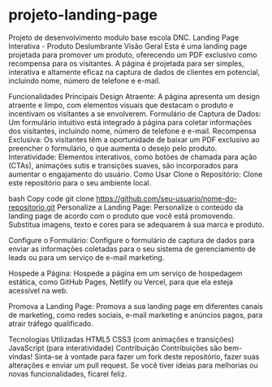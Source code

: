 # projeto-landing-page
Projeto de desenvolvimento modulo base escola DNC.
Landing Page Interativa - Produto Deslumbrante
Visão Geral
Esta é uma landing page projetada para promover um produto, oferecendo um PDF exclusivo como recompensa para os visitantes. A página é projetada para ser simples, interativa e altamente eficaz na captura de dados de clientes em potencial, incluindo nome, número de telefone e e-mail.

Funcionalidades Principais
Design Atraente: A página apresenta um design atraente e limpo, com elementos visuais que destacam o produto e incentivam os visitantes a se envolverem.
Formulário de Captura de Dados: Um formulário intuitivo está integrado à página para coletar informações dos visitantes, incluindo nome, número de telefone e e-mail.
Recompensa Exclusiva: Os visitantes têm a oportunidade de baixar um PDF exclusivo ao preencher o formulário, o que aumenta o desejo pelo produto.
Interatividade: Elementos interativos, como botões de chamada para ação (CTAs), animações sutis e transições suaves, são incorporados para aumentar o engajamento do usuário.
Como Usar
Clone o Repositório: Clone este repositório para o seu ambiente local.

bash
Copy code
git clone https://github.com/seu-usuario/nome-do-repositorio.git
Personalize a Landing Page: Personalize o conteúdo da landing page de acordo com o produto que você está promovendo. Substitua imagens, texto e cores para se adequarem à sua marca e produto.

Configure o Formulário: Configure o formulário de captura de dados para enviar as informações coletadas para o seu sistema de gerenciamento de leads ou para um serviço de e-mail marketing.

Hospede a Página: Hospede a página em um serviço de hospedagem estática, como GitHub Pages, Netlify ou Vercel, para que ela esteja acessível na web.

Promova a Landing Page: Promova a sua landing page em diferentes canais de marketing, como redes sociais, e-mail marketing e anúncios pagos, para atrair tráfego qualificado.

Tecnologias Utilizadas
HTML5
CSS3 (com animações e transições)
JavaScript (para interatividade)
Contribuição
Contribuições são bem-vindas! Sinta-se à vontade para fazer um fork deste repositório, fazer suas alterações e enviar um pull request. Se você tiver ideias para melhorias ou novas funcionalidades, ficarei feliz.
